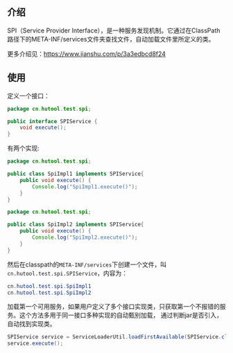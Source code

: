 ## 介绍

SPI（Service Provider Interface），是一种服务发现机制。它通过在ClassPath路径下的META-INF/services文件夹查找文件，自动加载文件里所定义的类。

更多介绍见：https://www.jianshu.com/p/3a3edbcd8f24

## 使用

定义一个接口：

```java
package cn.hutool.test.spi;

public interface SPIService {
    void execute();
}
```

有两个实现:

```java
package cn.hutool.test.spi;

public class SpiImpl1 implements SPIService{
    public void execute() {
        Console.log("SpiImpl1.execute()");
    }
}
```

```java
package cn.hutool.test.spi;

public class SpiImpl2 implements SPIService{
    public void execute() {
        Console.log("SpiImpl2.execute()");
    }
}
```

然后在classpath的`META-INF/services`下创建一个文件，叫`cn.hutool.test.spi.SPIService`，内容为：

```java
cn.hutool.test.spi.SpiImpl1
cn.hutool.test.spi.SpiImpl2
```

加载第一个可用服务，如果用户定义了多个接口实现类，只获取第一个不报错的服务。这个方法多用于同一接口多种实现的自动甄别加载，
通过判断jar是否引入，自动找到实现类。

```java
SPIService service = ServiceLoaderUtil.loadFirstAvailable(SPIService.class);
service.execute();
```